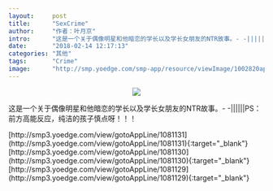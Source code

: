 ```yaml
---
layout:     post
title:      "SexCrime"
author:     "作者：叶月京"
intro:      "这是一个关于偶像明星和他暗恋的学长以及学长女朋友的NTR故事。- -||||||PS：前方高能反应，纯洁的孩子慎点呀！！！"
date:       "2018-02-14 12:17:13"
categories: "其他"
tags:       "Crime"
image:      "http://smp.yoedge.com/smp-app/resource/viewImage/1002820appline.png"
---
```

<div style="text-align: center">
<p><img src="http://smp.yoedge.com/smp-app/resource/viewImage/1002820appline.png"/></p>
</div>
<p class="post-meta">
<span>这是一个关于偶像明星和他暗恋的学长以及学长女朋友的NTR故事。- -||||||PS：前方高能反应，纯洁的孩子慎点呀！！！</span>
</p>
[http://smp3.yoedge.com/view/gotoAppLine/1081131](http://smp3.yoedge.com/view/gotoAppLine/1081131){:target="_blank"}
[http://smp3.yoedge.com/view/gotoAppLine/1081130](http://smp3.yoedge.com/view/gotoAppLine/1081130){:target="_blank"}
[http://smp3.yoedge.com/view/gotoAppLine/1081129](http://smp3.yoedge.com/view/gotoAppLine/1081129){:target="_blank"}


